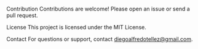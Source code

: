 Contribution
Contributions are welcome! Please open an issue or send a pull request.

License
This project is licensed under the MIT License.

Contact
For questions or support, contact diegoalfredotellez@gmail.com.
